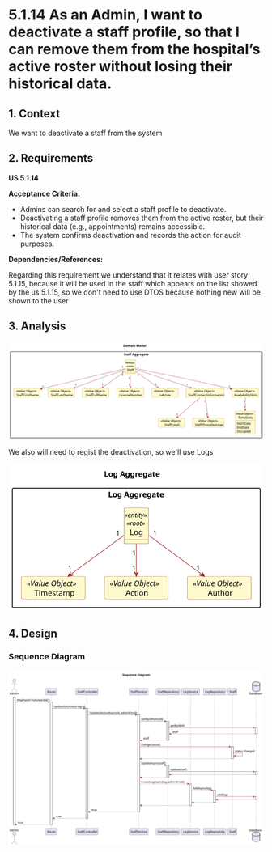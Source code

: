 # 5.1.14 As an Admin, I want to deactivate a staff profile, so that I can remove them from the hospital’s active roster without losing their historical data. 

## 1. Context

We want to deactivate a staff from the system
## 2. Requirements


**US 5.1.14** 

**Acceptance Criteria:**

- Admins can search for and select a staff profile to deactivate.
- Deactivating a staff profile removes them from the active roster, but their historical data (e.g., appointments) remains accessible.
- The system confirms deactivation and records the action for audit purposes.

**Dependencies/References:**

Regarding this requirement we understand that it relates with user story 5.1.15, because it will be used in the staff which appears on the list showed by the us 5.1.15, so we don't need to use DTOS because nothing new will be shown to the user 


## 3. Analysis

![analyzis ](analyzis\png\analyzis.svg "analyzis")

We also will need to regist the deactivation, so we'll use Logs

![logs ](analyzis\png\logs.svg "logs")

## 4. Design


### Sequence Diagram

![desing ](design\png\sequence-diagram.svg "desing")


